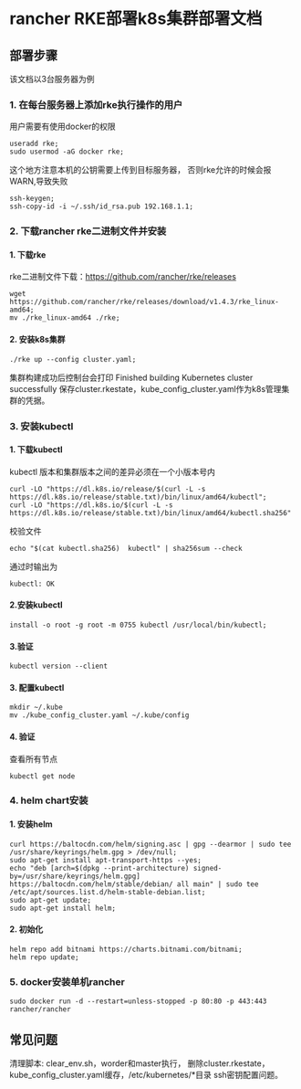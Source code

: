 # rancher RKE部署k8s集群部署文档
## 部署步骤
该文档以3台服务器为例
### 1. 在每台服务器上添加rke执行操作的用户
用户需要有使用docker的权限
```
useradd rke;
sudo usermod -aG docker rke;
```
这个地方注意本机的公钥需要上传到目标服务器， 否则rke允许的时候会报WARN,导致失败
```
ssh-keygen;
ssh-copy-id -i ~/.ssh/id_rsa.pub 192.168.1.1;
```

### 2. 下载rancher rke二进制文件并安装
#### 1. 下载rke
rke二进制文件下载：https://github.com/rancher/rke/releases
```
wget https://github.com/rancher/rke/releases/download/v1.4.3/rke_linux-amd64;
mv ./rke_linux-amd64 ./rke;
```
#### 2. 安装k8s集群
```
./rke up --config cluster.yaml;
```
集群构建成功后控制台会打印 Finished building Kubernetes cluster successfully 
保存cluster.rkestate，kube_config_cluster.yaml作为k8s管理集群的凭据。

### 3. 安装kubectl
#### 1. 下载kubectl
kubectl 版本和集群版本之间的差异必须在一个小版本号内
```
curl -LO "https://dl.k8s.io/release/$(curl -L -s https://dl.k8s.io/release/stable.txt)/bin/linux/amd64/kubectl";
curl -LO "https://dl.k8s.io/$(curl -L -s https://dl.k8s.io/release/stable.txt)/bin/linux/amd64/kubectl.sha256"
```
校验文件
```
echo "$(cat kubectl.sha256)  kubectl" | sha256sum --check
```
通过时输出为
```
kubectl: OK
```
#### 2.安装kubectl
```
install -o root -g root -m 0755 kubectl /usr/local/bin/kubectl;
```
#### 3.验证
```
kubectl version --client
```

#### 3. 配置kubectl
```
mkdir ~/.kube
mv ./kube_config_cluster.yaml ~/.kube/config
```

#### 4. 验证
查看所有节点
```
kubectl get node
```

### 4. helm chart安装
#### 1. 安装helm
```
curl https://baltocdn.com/helm/signing.asc | gpg --dearmor | sudo tee /usr/share/keyrings/helm.gpg > /dev/null;
sudo apt-get install apt-transport-https --yes;
echo "deb [arch=$(dpkg --print-architecture) signed-by=/usr/share/keyrings/helm.gpg] https://baltocdn.com/helm/stable/debian/ all main" | sudo tee /etc/apt/sources.list.d/helm-stable-debian.list;
sudo apt-get update;
sudo apt-get install helm;
```
#### 2. 初始化
```
helm repo add bitnami https://charts.bitnami.com/bitnami;
helm repo update;
```

### 5. docker安装单机rancher
```
sudo docker run -d --restart=unless-stopped -p 80:80 -p 443:443 rancher/rancher
```

## 常见问题
清理脚本: clear_env.sh，worder和master执行，
删除cluster.rkestate，kube_config_cluster.yaml缓存，/etc/kubernetes/*目录
ssh密钥配置问题。